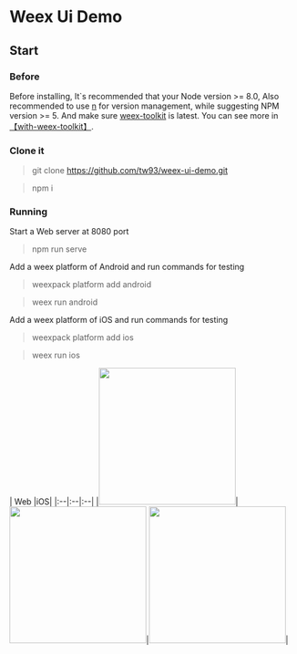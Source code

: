 
# Weex Ui Demo

## Start

### Before

Before installing, It`s recommended that your Node version >= 8.0, Also recommended to use [n](https://github.com/tj/n) for version management, while suggesting NPM version >= 5.
And make sure [weex-toolkit](https://github.com/weexteam/weex-toolkit) is latest. You can see more in [【with-weex-toolkit】](https://alibaba.github.io/weex-ui/#/docs/with-weex-toolkit).

### Clone it

> git clone https://github.com/tw93/weex-ui-demo.git

> npm i

### Running

Start a Web server at 8080 port

> npm run serve



Add a weex platform of Android and run commands for testing

> weexpack platform add android

> weex run android

Add a weex platform of iOS and run commands for testing

> weexpack platform add ios

> weex run ios


| Web |iOS|
|:--|:--|:--|
|<img src="https://img.alicdn.com/tfs/TB1sr5Dnf6H8KJjy0FjXXaXepXa-572-1018.gif" width=240/>|<img src="https://img.alicdn.com/tfs/TB1A.ShnlTH8KJjy0FiXXcRsXXa-458-846.gif" width=240/>|<img src="https://img.alicdn.com/tfs/TB1A.ShnlTH8KJjy0FiXXcRsXXa-458-846.gif" width=240/>|
